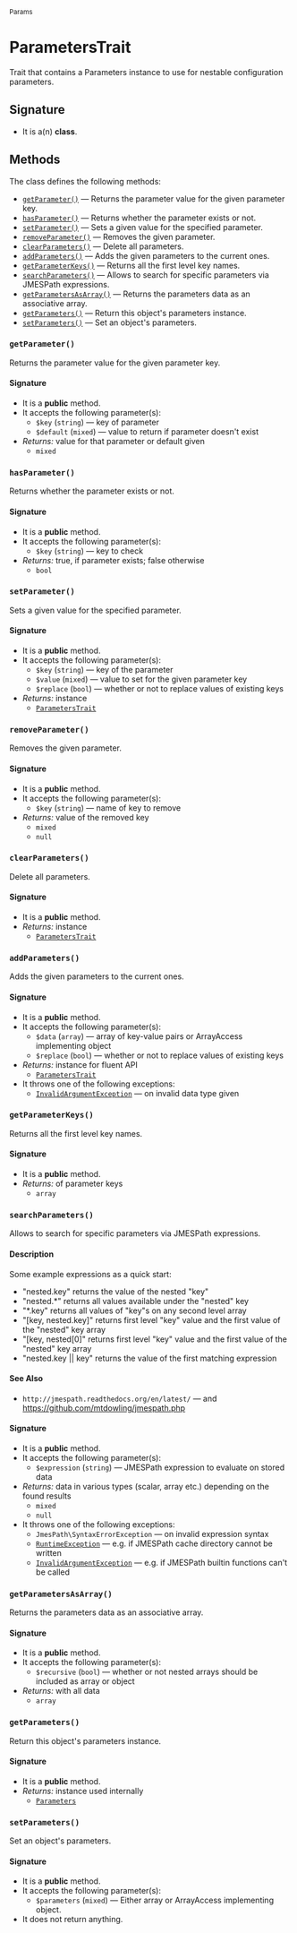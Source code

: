<small>Params</small>

ParametersTrait
===============

Trait that contains a Parameters instance to use for nestable configuration parameters.

Signature
---------

- It is a(n) **class**.

Methods
-------

The class defines the following methods:

- [`getParameter()`](#getParameter) &mdash; Returns the parameter value for the given parameter key.
- [`hasParameter()`](#hasParameter) &mdash; Returns whether the parameter exists or not.
- [`setParameter()`](#setParameter) &mdash; Sets a given value for the specified parameter.
- [`removeParameter()`](#removeParameter) &mdash; Removes the given parameter.
- [`clearParameters()`](#clearParameters) &mdash; Delete all parameters.
- [`addParameters()`](#addParameters) &mdash; Adds the given parameters to the current ones.
- [`getParameterKeys()`](#getParameterKeys) &mdash; Returns all the first level key names.
- [`searchParameters()`](#searchParameters) &mdash; Allows to search for specific parameters via JMESPath expressions.
- [`getParametersAsArray()`](#getParametersAsArray) &mdash; Returns the parameters data as an associative array.
- [`getParameters()`](#getParameters) &mdash; Return this object&#039;s parameters instance.
- [`setParameters()`](#setParameters) &mdash; Set an object&#039;s parameters.

### `getParameter()` <a name="getParameter"></a>

Returns the parameter value for the given parameter key.

#### Signature

- It is a **public** method.
- It accepts the following parameter(s):
    - `$key` (`string`) &mdash; key of parameter
    - `$default` (`mixed`) &mdash; value to return if parameter doesn&#039;t exist
- _Returns:_ value for that parameter or default given
    - `mixed`

### `hasParameter()` <a name="hasParameter"></a>

Returns whether the parameter exists or not.

#### Signature

- It is a **public** method.
- It accepts the following parameter(s):
    - `$key` (`string`) &mdash; key to check
- _Returns:_ true, if parameter exists; false otherwise
    - `bool`

### `setParameter()` <a name="setParameter"></a>

Sets a given value for the specified parameter.

#### Signature

- It is a **public** method.
- It accepts the following parameter(s):
    - `$key` (`string`) &mdash; key of the parameter
    - `$value` (`mixed`) &mdash; value to set for the given parameter key
    - `$replace` (`bool`) &mdash; whether or not to replace values of existing keys
- _Returns:_ instance
    - [`ParametersTrait`](../Params/ParametersTrait.md)

### `removeParameter()` <a name="removeParameter"></a>

Removes the given parameter.

#### Signature

- It is a **public** method.
- It accepts the following parameter(s):
    - `$key` (`string`) &mdash; name of key to remove
- _Returns:_ value of the removed key
    - `mixed`
    - `null`

### `clearParameters()` <a name="clearParameters"></a>

Delete all parameters.

#### Signature

- It is a **public** method.
- _Returns:_ instance
    - [`ParametersTrait`](../Params/ParametersTrait.md)

### `addParameters()` <a name="addParameters"></a>

Adds the given parameters to the current ones.

#### Signature

- It is a **public** method.
- It accepts the following parameter(s):
    - `$data` (`array`) &mdash; array of key-value pairs or ArrayAccess implementing object
    - `$replace` (`bool`) &mdash; whether or not to replace values of existing keys
- _Returns:_ instance for fluent API
    - [`ParametersTrait`](../Params/ParametersTrait.md)
- It throws one of the following exceptions:
    - [`InvalidArgumentException`](http://php.net/class.InvalidArgumentException) &mdash; on invalid data type given

### `getParameterKeys()` <a name="getParameterKeys"></a>

Returns all the first level key names.

#### Signature

- It is a **public** method.
- _Returns:_ of parameter keys
    - `array`

### `searchParameters()` <a name="searchParameters"></a>

Allows to search for specific parameters via JMESPath expressions.

#### Description

Some example expressions as a quick start:

- &quot;nested.key&quot;           returns the value of the nested &quot;key&quot;
- &quot;nested.*&quot;             returns all values available under the &quot;nested&quot; key
- &quot;*.key&quot;                returns all values of &quot;key&quot;s on any second level array
- &quot;[key, nested.key]&quot;    returns first level &quot;key&quot; value and the first value of the &quot;nested&quot; key array
- &quot;[key, nested[0]&quot;      returns first level &quot;key&quot; value and the first value of the &quot;nested&quot; key array
- &quot;nested.key || key&quot;    returns the value of the first matching expression

#### See Also

- `http://jmespath.readthedocs.org/en/latest/` &mdash; and https://github.com/mtdowling/jmespath.php

#### Signature

- It is a **public** method.
- It accepts the following parameter(s):
    - `$expression` (`string`) &mdash; JMESPath expression to evaluate on stored data
- _Returns:_ data in various types (scalar, array etc.) depending on the found results
    - `mixed`
    - `null`
- It throws one of the following exceptions:
    - `JmesPath\SyntaxErrorException` &mdash; on invalid expression syntax
    - [`RuntimeException`](http://php.net/class.RuntimeException) &mdash; e.g. if JMESPath cache directory cannot be written
    - [`InvalidArgumentException`](http://php.net/class.InvalidArgumentException) &mdash; e.g. if JMESPath builtin functions can&#039;t be called

### `getParametersAsArray()` <a name="getParametersAsArray"></a>

Returns the parameters data as an associative array.

#### Signature

- It is a **public** method.
- It accepts the following parameter(s):
    - `$recursive` (`bool`) &mdash; whether or not nested arrays should be included as array or object
- _Returns:_ with all data
    - `array`

### `getParameters()` <a name="getParameters"></a>

Return this object&#039;s parameters instance.

#### Signature

- It is a **public** method.
- _Returns:_ instance used internally
    - [`Parameters`](../Params/Parameters.md)

### `setParameters()` <a name="setParameters"></a>

Set an object&#039;s parameters.

#### Signature

- It is a **public** method.
- It accepts the following parameter(s):
    - `$parameters` (`mixed`) &mdash; Either array or ArrayAccess implementing object.
- It does not return anything.

